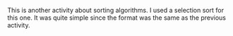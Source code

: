 This is another activity about sorting algorithms. I used a selection sort for this one. It was quite simple since the format was the same as the previous activity.
